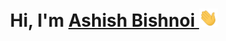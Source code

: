 <h1 align="center" >Hi, I'm <a href="https://www.linkedin.com/in/ashish-bishnoi-69a9691b9/" target="_blank"> Ashish Bishnoi </a><img src="https://github.com/ABSphreak/ABSphreak/blob/master/gifs/Hi.gif" width="30px"></h1>
